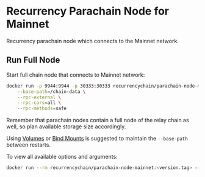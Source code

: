 # Recurrency Parachain Node for Mainnet

Recurrency parachain node which connects to the Mainnet network.

## Run Full Node

Start full chain node that connects to Mainnet network:

```sh
docker run -p 9944:9944 -p 30333:30333 recurrencychain/parachain-node-mainnet:<version.tag> \
    --base-path=/chain-data \
    --rpc-external \
    --rpc-cors=all \
    --rpc-methods=safe
```

Remember that parachain nodes contain a full node of the relay chain as well, so plan available storage size accordingly.

Using [Volumes](https://docs.docker.com/storage/volumes/) or [Bind Mounts](https://docs.docker.com/storage/bind-mounts/) is suggested to maintain the `--base-path` between restarts.

To view all available options and arguments:

```sh
docker run --rm recurrencychain/parachain-node-mainnet:<version.tag> --help
```
